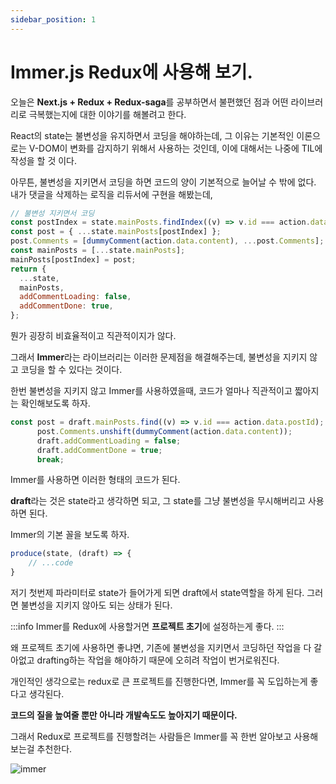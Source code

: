 ```yaml
---
sidebar_position: 1
---
```


# Immer.js Redux에 사용해 보기.

오늘은 **Next.js + Redux + Redux-saga**를 공부하면서 불편했던 점과 어떤 라이브러리로 극복했는지에 대한 이야기를 해볼려고 한다.

React의 state는 불변성을 유지하면서 코딩을 해야하는데, 그 이유는 기본적인 이론으로는 V-DOM이 변화를 감지하기 위해서 사용하는 것인데, 이에 대해서는 나중에 TIL에 작성을 할 것 이다.

아무튼, 불변성을 지키면서 코딩을 하면 코드의 양이 기본적으로 늘어날 수 밖에 없다. 내가 댓글을 삭제하는 로직을 리듀서에 구현을 해봤는데,

```js
// 불변성 지키면서 코딩
const postIndex = state.mainPosts.findIndex((v) => v.id === action.data.postId);
const post = { ...state.mainPosts[postIndex] };
post.Comments = [dummyComment(action.data.content), ...post.Comments];
const mainPosts = [...state.mainPosts];
mainPosts[postIndex] = post;
return {
  ...state,
  mainPosts,
  addCommentLoading: false,
  addCommentDone: true,
};
```

뭔가 굉장히 비효율적이고 직관적이지가 않다.

그래서 **Immer**라는 라이브러리는 이러한 문제점을 해결해주는데, 불변성을 지키지 않고 코딩을 할 수 있다는 것이다.

한번 불변성을 지키지 않고 Immer를 사용하였을때, 코드가 얼마나 직관적이고 짧아지는 확인해보도록 하자.

```js
const post = draft.mainPosts.find((v) => v.id === action.data.postId);
      post.Comments.unshift(dummyComment(action.data.content));
      draft.addCommentLoading = false;
      draft.addCommentDone = true;
      break;
```

Immer를 사용하면 이러한 형태의 코드가 된다.

**draft**라는 것은 state라고 생각하면 되고, 그 state를 그냥 불변성을 무시해버리고 사용하면 된다.

Immer의 기본 꼴을 보도록 하자.

```js
produce(state, (draft) => {
    // ...code
}
```

저기 첫번제 파라미터로 state가 들어가게 되면 draft에서 state역할을 하게 된다. 그러면 불변성을 지키지 않아도 되는 상태가 된다.

:::info
Immer를 Redux에 사용할거면 **프로젝트 초기**에 설정하는게 좋다.
:::

왜 프로젝트 초기에 사용하면 좋냐면, 기존에 불변성을 지키면서 코딩하던 작업을 다 갈아없고 drafting하는 작업을 해야하기 때문에 오히려 작업이 번거로워진다.

개인적인 생각으로는 redux로 큰 프로젝트를 진행한다면, Immer를 꼭 도입하는게 좋다고 생각된다.

**코드의 질을 높여줄 뿐만 아니라 개발속도도 높아지기 때문이다.**

그래서 Redux로 프로젝트를 진행할려는 사람들은 Immer를 꼭 한번 알아보고 사용해보는걸 추천한다.

![immer](https://d2eip9sf3oo6c2.cloudfront.net/playlists/square_covers/000/432/616/square_480/ImmuateableImmer_Final.png)
